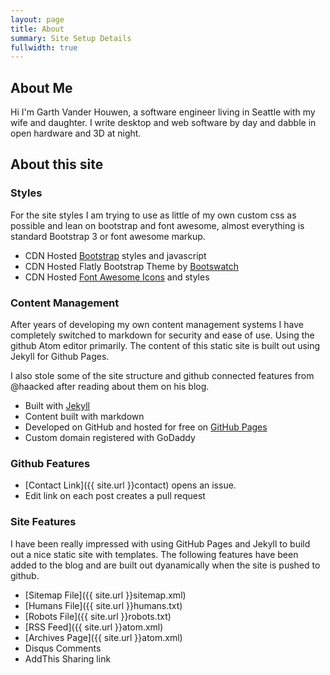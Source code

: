 ```yaml
---
layout: page
title: About
summary: Site Setup Details
fullwidth: true
---
```


## About Me

Hi I'm Garth Vander Houwen, a software engineer living in Seattle with my wife and daughter. I write desktop and web software by day and dabble in open hardware and 3D at night.

## About this site

### Styles

For the site styles I am trying to use as little of my own custom css as possible and lean on bootstrap and font awesome, almost everything is standard Bootstrap 3 or font awesome markup.

* CDN Hosted [Bootstrap](http://www.bootstrapcdn.com/) styles and javascript
* CDN Hosted Flatly Bootstrap Theme by [Bootswatch](http://www.bootstrapcdn.com/#bootswatch_tab)
* CDN Hosted [Font Awesome Icons](http://www.bootstrapcdn.com/#fontawesome_tab) and styles

### Content Management

After years of developing my own content management systems I have completely switched to markdown for security and ease of use.  Using the github Atom editor primarily. The content of this static site is built out using Jekyll for Github Pages.

I also stole some of the site structure and github connected features from @haacked after reading about them on his blog.

* Built with [Jekyll](http://jekyllrb.com)
* Content built with markdown
* Developed on GitHub and hosted for free on [GitHub Pages](https://pages.github.com)
* Custom domain registered with GoDaddy

### Github Features

* [Contact Link]({{ site.url }}contact) opens an issue.
* Edit link on each post creates a pull request


### Site Features

I have been really impressed with using GitHub Pages and Jekyll to build out a nice static site with templates. The following features have been added to the blog and are built out dyanamically when the site is pushed to github.

* [Sitemap File]({{ site.url }}sitemap.xml)
* [Humans File]({{ site.url }}humans.txt)
* [Robots File]({{ site.url }}robots.txt)
* [RSS Feed]({{ site.url }}atom.xml)
* [Archives Page]({{ site.url }}atom.xml)
* Disqus Comments
* AddThis Sharing link
